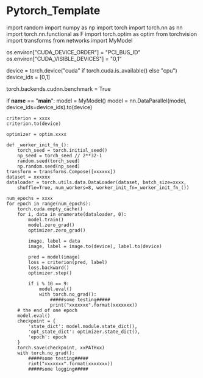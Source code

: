 # Pytorch_Template


import random
import numpy as np
import torch
import torch.nn as nn
import torch.nn.functional as F
import torch.optim as optim
from torchvision import transforms
from networks import MyModel

os.environ["CUDA_DEVICE_ORDER"] = "PCI_BUS_ID"
os.environ["CUDA_VISIBLE_DEVICES"] = "0,1"

device = torch.device("cuda" if torch.cuda.is_available() else "cpu")
device_ids = [0,1]

torch.backends.cudnn.benchmark = True

if __name__ == "__main__":
    model = MyModel()
    model = nn.DataParallel(model, device_ids=device_ids).to(device)

    criterion = xxxx
    criterion.to(device)

    optimizer = optim.xxxx

    def _worker_init_fn_():
        torch_seed = torch.initial_seed()
        np_seed = torch_seed // 2**32-1
        random.seed(torch_seed)
        np.random.seed(np_seed)
    transform = transforms.Compose([xxxxxx])
    dataset = xxxxxx
    dataloader = torch.utils.data.DataLoader(dataset, batch_size=xxxx,
        shuffle=True, num_workers=8, worker_init_fn=_worker_init_fn_())    

    num_epochs = xxxx
    for epoch in range(num_epochs):
        torch.cuda.empty_cache()
        for i, data in enumerate(dataloader, 0):
            model.train()
            model.zero_grad()
            optimizer.zero_grad()

            image, label = data
            image, label = image.to(device), label.to(device)

            pred = model(image)
            loss = criterion(pred, label)
            loss.backward()
            optimizer.step()

            if i % 10 == 9:
                model.eval()
                with torch.no_grad():
                    #####some testing#####
                    print("xxxxxxx".format(xxxxxxx))
        # the end of one epoch
        model.eval()
        checkpoint = {
            'state_dict': model.module.state_dict(),
            'opt_state_dict': optimizer.state_dict(),
            'epoch': epoch
        }
        torch.save(checkpoint, xxPATHxx)
        with torch.no_grad():
            #####some testing#####
            rint("xxxxxxx".format(xxxxxxx))
            #####some logging#####
